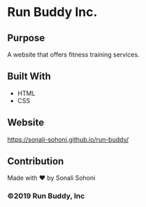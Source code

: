 # Run Buddy Inc.

## Purpose
A website that offers fitness training services.

## Built With
* HTML
* CSS

## Website
https://sonali-sohoni.github.io/run-buddy/

## Contribution
Made with ❤️ by Sonali Sohoni

### ©️2019 Run Buddy, Inc 
